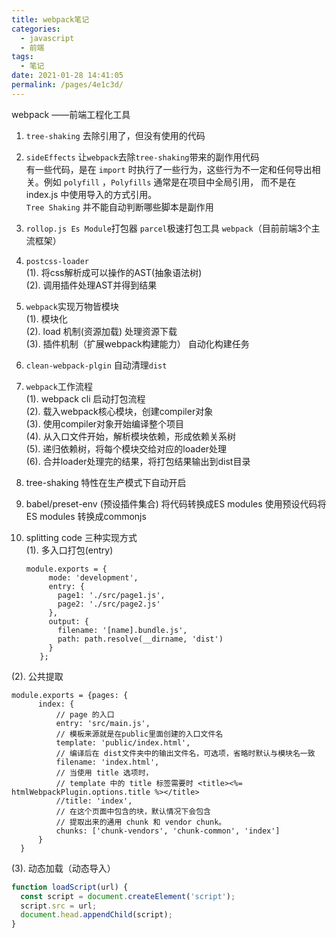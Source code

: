 ```yaml
---
title: webpack笔记
categories: 
  - javascript
  - 前端
tags: 
  - 笔记
date: 2021-01-28 14:41:05
permalink: /pages/4e1c3d/
---
```

webpack ——前端工程化工具

1.  `tree-shaking` 去除引用了，但没有使用的代码

2. `sideEffects` 让`webpack`去除`tree-shaking`带来的副作用代码   
	有一些代码，是在 `import` 时执行了一些行为，这些行为不一定和任何导出相关。例如 `polyfill` ，`Polyfills` 通常是在项目中全局引用，
	而不是在 index.js 中使用导入的方式引用。   
	`Tree Shaking` 并不能自动判断哪些脚本是副作用
	
3. `rollop.js Es Module`打包器  `parcel`极速打包工具  `webpack`（目前前端3个主流框架）

4. `postcss-loader`   
  (1). 将css解析成可以操作的AST(抽象语法树)   
  (2). 调用插件处理AST并得到结果   
  
5. `webpack`实现万物皆模块   
  (1). 模块化   
  (2). load 机制(资源加载) 处理资源下载   
  (3). 插件机制（扩展webpack构建能力） 自动化构建任务
  
6. `clean-webpack-plgin` 自动清理`dist`

7. `webpack`工作流程   
  (1). webpack cli 启动打包流程   
  (2). 载入webpack核心模块，创建compiler对象   
  (3). 使用compiler对象开始编译整个项目   
  (4). 从入口文件开始，解析模块依赖，形成依赖关系树   
  (5). 递归依赖树，将每个模块交给对应的loader处理   
  (6). 合并loader处理完的结果，将打包结果输出到dist目录   
  
8. tree-shaking 特性在生产模式下自动开启

9. babel/preset-env (预设插件集合) 将代码转换成ES modules 使用预设代码将ES modules 转换成commonjs

 10. splitting code 三种实现方式   
  (1). 多入口打包(entry)   
     ```js{4,5}
     module.exports = {
		  mode: 'development',
		  entry: {
		    page1: './src/page1.js',
		    page2: './src/page2.js'
		  },
		  output: {
		    filename: '[name].bundle.js',
		    path: path.resolve(__dirname, 'dist')
		  }
		};
     ```
  (2). 公共提取    
  ```js{13,14}
  module.exports = {pages: {
		index: {
			// page 的入口
			entry: 'src/main.js',
			// 模板来源就是在public里面创建的入口文件名
			template: 'public/index.html',
			// 编译后在 dist文件夹中的输出文件名，可选项，省略时默认与模块名一致
			filename: 'index.html',
			// 当使用 title 选项时，
			// template 中的 title 标签需要时 <title><%= htmlWebpackPlugin.options.title %></title>
			//title: 'index',
			// 在这个页面中包含的块，默认情况下会包含
			// 提取出来的通用 chunk 和 vendor chunk。
			chunks: ['chunk-vendors', 'chunk-common', 'index']
		}
	}
  ```
     
 (3). 动态加载（动态导入）      
  ```js
  function loadScript(url) {
    const script = document.createElement('script');
    script.src = url;
    document.head.appendChild(script);
  }
  ```